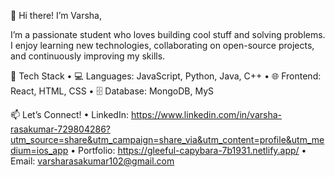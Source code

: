 👋 Hi there! I’m Varsha,

I’m a passionate student who loves building cool stuff and solving problems. 
I enjoy learning new technologies, collaborating on open-source projects, and continuously improving my skills.

🔧 Tech Stack
	•	💻 Languages: JavaScript, Python, Java, C++
	•	🌐 Frontend: React, HTML, CSS
	•	🗄️ Database: MongoDB, MyS

📫 Let’s Connect!
	•	LinkedIn: https://www.linkedin.com/in/varsha-rasakumar-729804286?utm_source=share&utm_campaign=share_via&utm_content=profile&utm_medium=ios_app
	•	Portfolio: https://gleeful-capybara-7b1931.netlify.app/
	•	Email: varsharasakumar102@gmail.com
